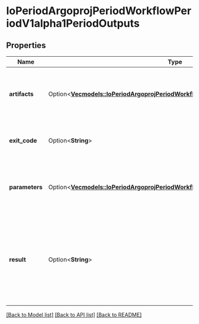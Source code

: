 # IoPeriodArgoprojPeriodWorkflowPeriodV1alpha1PeriodOutputs

## Properties

Name | Type | Description | Notes
------------ | ------------- | ------------- | -------------
**artifacts** | Option<[**Vec<models::IoPeriodArgoprojPeriodWorkflowPeriodV1alpha1PeriodArtifact>**](io.argoproj.workflow.v1alpha1.Artifact.md)> | Artifacts holds the list of output artifacts produced by a step | [optional]
**exit_code** | Option<**String**> | ExitCode holds the exit code of a script template | [optional]
**parameters** | Option<[**Vec<models::IoPeriodArgoprojPeriodWorkflowPeriodV1alpha1PeriodParameter>**](io.argoproj.workflow.v1alpha1.Parameter.md)> | Parameters holds the list of output parameters produced by a step | [optional]
**result** | Option<**String**> | Result holds the result (stdout) of a script or container template, or the response body of an HTTP template | [optional]

[[Back to Model list]](../README.md#documentation-for-models) [[Back to API list]](../README.md#documentation-for-api-endpoints) [[Back to README]](../README.md)


